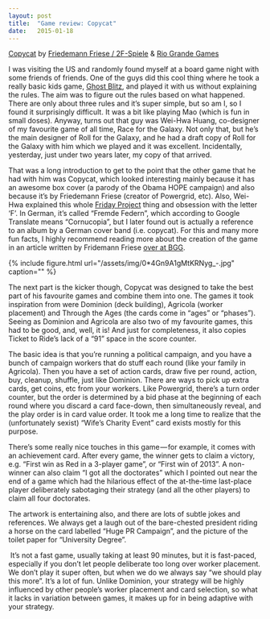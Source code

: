 ```yaml
---
layout:	post
title:	"Game review: Copycat"
date:	2015-01-18
---
```


  [Copycat](http://riograndegames.com/Game/429-Copy-Cat) by [Friedemann Friese / 2F-Spiele](http://www.2f-spiele.de/index_eng.htm) & [Rio Grande Games](http://riograndegames.com/)

I was visiting the US and randomly found myself at a board game night with some friends of friends. One of the guys did this cool thing where he took a really basic kids game, [Ghost Blitz](http://boardgamegeek.com/boardgame/83195/ghost-blitz), and played it with us without explaining the rules. The aim was to figure out the rules based on what happened. There are only about three rules and it’s super simple, but so am I, so I found it surprisingly difficult. It was a bit like playing Mao (which is fun in small doses). Anyway, turns out that guy was Wei-Hwa Huang, co-designer of my favourite game of all time, Race for the Galaxy. Not only that, but he’s the main designer of Roll for the Galaxy, and he had a draft copy of Roll for the Galaxy with him which we played and it was excellent. Incidentally, yesterday, just under two years later, my copy of that arrived.

That was a long introduction to get to the point that the other game that he had with him was Copycat, which looked interesting mainly because it has an awesome box cover (a parody of the Obama HOPE campaign) and also because it’s by Friedemann Friese (creator of Powergrid, etc). Also, Wei-Hwa explained this whole [Friday Project](http://www.boardgamegeek.com/boardgamefamily/9766/freitag-project) thing and obsession with the letter ‘F’. In German, it’s called “Fremde Federn”, which according to Google Translate means “Cornucopia”, but I later found out is actually a reference to an album by a German cover band (i.e. copycat). For this and many more fun facts, I highly recommend reading more about the creation of the game in an article written by Fridemann Friese [over at BGG](http://www.boardgamegeek.com/blogpost/16052/designer-diary-copycat-or-how-design-broken-game).

{% include figure.html url="/assets/img/0*4Gn9A1gMtKRNyg_-.jpg" caption="" %}

The next part is the kicker though, Copycat was designed to take the best part of his favourite games and combine them into one. The games it took inspiration from were Dominion (deck building), Agricola (worker placement) and Through the Ages (the cards come in “ages” or “phases”). Seeing as Dominion and Agricola are also two of my favourite games, this had to be good, and, well, it is! And just for completeness, it also copies Ticket to Ride’s lack of a “91” space in the score counter.

The basic idea is that you’re running a political campaign, and you have a bunch of campaign workers that do stuff each round (like your family in Agricola). Then you have a set of action cards, draw five per round, action, buy, cleanup, shuffle, just like Dominion. There are ways to pick up extra cards, get coins, etc from your workers. Like Powergrid, there’s a turn order counter, but the order is determined by a bid phase at the beginning of each round where you discard a card face-down, then simultaneously reveal, and the play order is in card value order. It took me a long time to realize that the (unfortunately sexist) “Wife’s Charity Event” card exists mostly for this purpose.

There’s some really nice touches in this game — for example, it comes with an achievement card. After every game, the winner gets to claim a victory, e.g. “First win as Red in a 3-player game”, or “First win of 2013”. A non-winner can also claim “I got all the doctorates” which I pointed out near the end of a game which had the hilarious effect of the at-the-time last-place player deliberately sabotaging their strategy (and all the other players) to claim all four doctorates.

The artwork is entertaining also, and there are lots of subtle jokes and references. We always get a laugh out of the bare-chested president riding a horse on the card labelled “Huge PR Campaign”, and the picture of the toilet paper for “University Degree”.

 It’s not a fast game, usually taking at least 90 minutes, but it is fast-paced, especially if you don’t let people deliberate too long over worker placement. We don’t play it super often, but when we do we always say “we should play this more”. It’s a lot of fun. Unlike Dominion, your strategy will be highly influenced by other people’s worker placement and card selection, so what it lacks in variation between games, it makes up for in being adaptive with your strategy.
